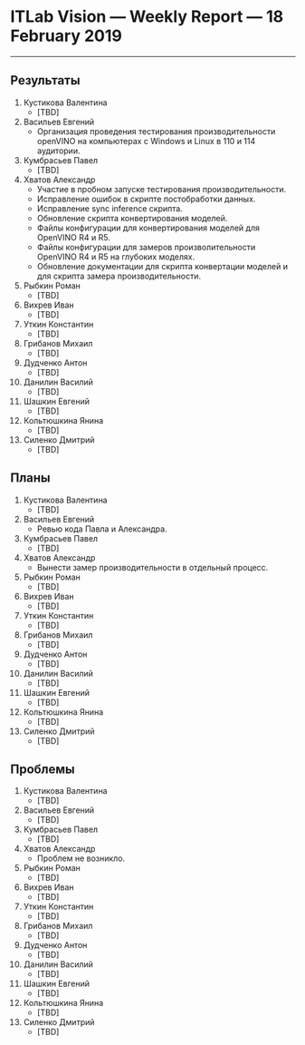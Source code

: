 ﻿# ITLab Vision — Weekly Report — 18 February 2019

----------------

## Результаты

  1. Кустикова Валентина
     - [TBD]
  1. Васильев Евгений
     - Организация проведения тестирования производительности openVINO 
	   на компьютерах с Windows и Linux в 110 и 114 аудитории.
  1. Кумбрасьев Павел
     - [TBD] 
  1. Хватов Александр
     - Участие в пробном запуске тестирования производительности.
     - Исправление ошибок в скрипте постобработки данных.
     - Исправление sync inference скрипта.
     - Обновление скрипта конвертирования моделей.
     - Файлы конфигурации для конвертирования моделей для OpenVINO R4 и R5.
     - Файлы конфигурации для замеров произволительности OpenVINO R4 и R5
       на глубоких моделях.
     - Обновление документации для скрипта конвертации моделей и для скрипта
       замера производительности.
  1. Рыбкин Роман
     - [TBD]
  1. Вихрев Иван
     - [TBD]
  1. Уткин Константин
     - [TBD]
  1. Грибанов Михаил
     - [TBD]
  1. Дудченко Антон
     - [TBD]
  1. Данилин Василий
     - [TBD]
  1. Шашкин Евгений
     - [TBD]
  1. Кольтюшкина Янина
     - [TBD]
  1. Силенко Дмитрий
     - [TBD]

## Планы

  1. Кустикова Валентина
     - [TBD]
  1. Васильев Евгений
     - Ревью кода Павла и Александра. 
  1. Кумбрасьев Павел
     - [TBD]
  1. Хватов Александр
     - Вынести замер производительности в отдельный процесс.
  1. Рыбкин Роман
     - [TBD]
  1. Вихрев Иван
     - [TBD]
  1. Уткин Константин
     - [TBD]
  1. Грибанов Михаил
     - [TBD]
  1. Дудченко Антон
     - [TBD]
  1. Данилин Василий
     - [TBD]
  1. Шашкин Евгений
     - [TBD]
  1. Кольтюшкина Янина
     - [TBD]
  1. Силенко Дмитрий
     - [TBD]
     

## Проблемы

  1. Кустикова Валентина
     - [TBD]
  1. Васильев Евгений
     - [TBD]
  1. Кумбрасьев Павел
     - [TBD]
  1. Хватов Александр
     - Проблем не возникло.
  1. Рыбкин Роман
     - [TBD]
  1. Вихрев Иван
     - [TBD]
  1. Уткин Константин
     - [TBD]
  1. Грибанов Михаил
     - [TBD]
  1. Дудченко Антон
     - [TBD]
  1. Данилин Василий
     - [TBD]
  1. Шашкин Евгений
     - [TBD]
  1. Кольтюшкина Янина
     - [TBD]
  1. Силенко Дмитрий
     - [TBD]


<!-- LINKS -->